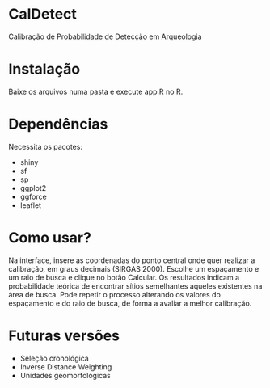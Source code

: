 # CalDetect
Calibração de Probabilidade de Detecção em Arqueologia

# Instalação
Baixe os arquivos numa pasta e execute app.R no R.

# Dependências
Necessita os pacotes:
- shiny
- sf
- sp
- ggplot2
- ggforce
- leaflet

# Como usar?
Na interface, insere as coordenadas do ponto central onde quer realizar a calibração, em graus decimais (SIRGAS 2000). Escolhe um espaçamento e um raio de busca e clique no botão Calcular. Os resultados indicam a probabilidade teórica de encontrar sítios semelhantes aqueles existentes na área de busca. Pode repetir o processo alterando os valores do espaçamento e do raio de busca, de forma a avaliar a melhor calibração.

# Futuras versões
- Seleção cronológica
- Inverse Distance Weighting
- Unidades geomorfológicas
